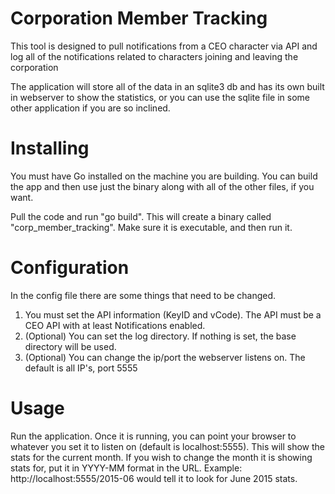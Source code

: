 # Corporation Member Tracking
This tool is designed to pull notifications from a CEO character via API and log all of the notifications related to characters joining and leaving the corporation

The application will store all of the data in an sqlite3 db and has its own built in webserver to show the statistics, or you can use the sqlite file in some other application if you are so inclined.

# Installing
You must have Go installed on the machine you are building. You can build the app and then use just the binary along with all of the other files, if you want. 

Pull the code and run "go build". This will create a binary called "corp_member_tracking". Make sure it is executable, and then run it.

# Configuration
In the config file there are some things that need to be changed.
1. You must set the API information (KeyID and vCode). The API must be a CEO API with at least Notifications enabled.
2. (Optional) You can set the log directory. If nothing is set, the base directory will be used.
3. (Optional) You can change the ip/port the webserver listens on. The default is all IP's, port 5555

# Usage
Run the application. Once it is running, you can point your browser to whatever you set it to listen on (default is localhost:5555).
This will show the stats for the current month. If you wish to change the month it is showing stats for, put it in YYYY-MM format in the URL.
Example: http://localhost:5555/2015-06 would tell it to look for June 2015 stats.